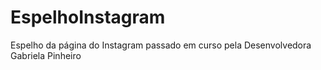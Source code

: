 # EspelhoInstagram
Espelho da página do Instagram passado em curso pela Desenvolvedora Gabriela Pinheiro 
